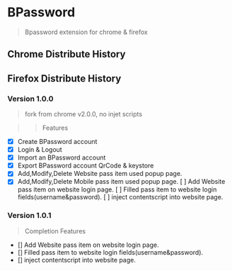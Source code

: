 # BPassword

> Bpassword extension for chrome &amp; firefox

## Chrome Distribute History

## Firefox Distribute History

### Version 1.0.0

> fork from chrome v2.0.0, no injet scripts

> > Features

- [x] Create BPassword account
- [x] Login & Logout
- [x] Import an BPassword account
- [x] Export BPassword account QrCode & keystore
- [x] Add,Modify,Delete Website pass item used popup page.
- [x] Add,Modify,Delete Mobile pass item used popup page.
      [ ] Add Website pass item on website login page.
      [ ] Filled pass item to website login fields(username&password).
      [ ] inject contentscript into website page.

### Version 1.0.1

> Completion Features

- [] Add Website pass item on website login page.
- [] Filled pass item to website login fields(username&password).
- [] inject contentscript into website page.
